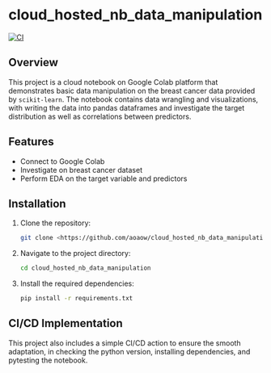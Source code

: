 # cloud_hosted_nb_data_manipulation
[![CI](https://github.com/aoaow/cloud_hosted_nb_data_manipulation/actions/workflows/main.yml/badge.svg)](https://github.com/aoaow/cloud_hosted_nb_data_manipulation/actions/workflows/main.yml)

## Overview
This project is a cloud notebook on Google Colab platform that demonstrates basic data manipulation on the breast cancer data provided by `scikit-learn`. The notebook contains data wrangling and visualizations, with writing the data into pandas dataframes and investigate the target distribution as well as correlations between predictors.

## Features
- Connect to Google Colab
- Investigate on breast cancer dataset
- Perform EDA on the target variable and predictors

## Installation
1. Clone the repository:
   ```bash
   git clone <https://github.com/aoaow/cloud_hosted_nb_data_manipulation>
   ```
2. Navigate to the project directory:
   ```bash
   cd cloud_hosted_nb_data_manipulation
   ```
3. Install the required dependencies:
   ```bash
   pip install -r requirements.txt
   ```

## CI/CD Implementation
This project also includes a simple CI/CD action to ensure the smooth adaptation, in checking the python version, installing dependencies, and pytesting the notebook.

